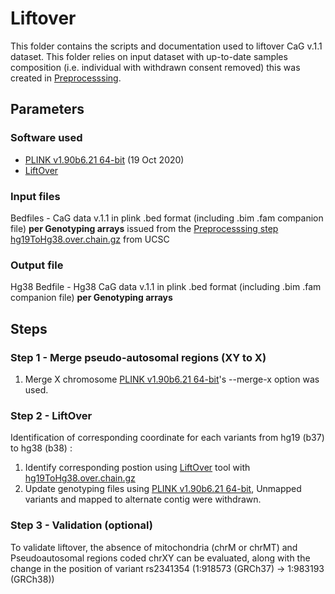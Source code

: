 # Liftover
This folder contains the scripts and documentation used to liftover CaG v.1.1 dataset. This folder relies on input dataset with up-to-date samples composition (i.e. individual with withdrawn consent removed) this was created in [Preprocesssing](https://github.com/CERC-Genomic-Medicine/CARTaGENE_flagship_paper/tree/main/Genotype_processing/0_preprocessing). 

## Parameters
### Software used
- [PLINK v1.90b6.21 64-bit](https://www.cog-genomics.org/plink/) (19 Oct 2020)  
- [LiftOver](https://genome-store.ucsc.edu/)

### Input files
Bedfiles - CaG data v.1.1 in plink .bed format (including .bim .fam companion file) **per Genotyping arrays** issued from the [Preprocesssing step](https://github.com/CERC-Genomic-Medicine/CARTaGENE_flagship_paper/tree/main/Genotype_processing/0_preprocessing)   
[hg19ToHg38.over.chain.gz](https://hgdownload.soe.ucsc.edu/goldenPath/hg38/liftOver/hg38ToHg19.over.chain.gz) from UCSC  

### Output file
Hg38 Bedfile - Hg38 CaG data v.1.1 in plink .bed format (including .bim .fam companion file) **per Genotyping arrays** 

## Steps
### Step 1 - Merge pseudo-autosomal regions  (XY to X)
1) Merge X chromosome [PLINK v1.90b6.21 64-bit](https://www.cog-genomics.org/plink/)'s --merge-x option was used. 
  
### Step 2 - LiftOver
Identification of corresponding coordinate for each variants from hg19 (b37) to hg38 (b38) :
1) Identify corresponding postion using [LiftOver](https://genome-store.ucsc.edu/) tool with [hg19ToHg38.over.chain.gz](https://hgdownload.soe.ucsc.edu/goldenPath/hg38/liftOver/hg38ToHg19.over.chain.gz)
2) Update genotyping files using [PLINK v1.90b6.21 64-bit](https://www.cog-genomics.org/plink/), Unmapped variants and mapped to alternate contig were withdrawn.

### Step 3 - Validation (optional)
To validate liftover, the absence of mitochondria (chrM or chrMT) and Pseudoautosomal regions coded chrXY can be evaluated, along with the change in the position of variant rs2341354 (1:918573 (GRCh37) -> 1:983193 (GRCh38))
